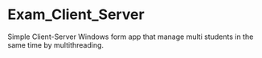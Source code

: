 # Exam_Client_Server
Simple Client-Server Windows form app that manage multi students in the same time by multithreading.
